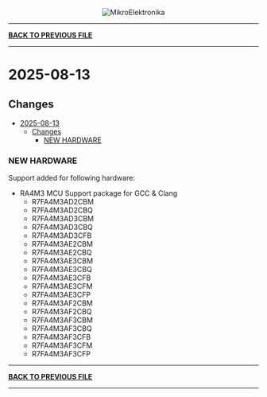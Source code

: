 <p align="center">
  <img src="http://www.mikroe.com/img/designs/beta/logo_small.png?raw=true" alt="MikroElektronika"/>
</p>

---

**[BACK TO PREVIOUS FILE](../changelog.md)**

---

# 2025-08-13

## Changes

- [2025-08-13](#2025-08-13)
  - [Changes](#changes)
    - [NEW HARDWARE](#new-hardware)

### NEW HARDWARE

Support added for following hardware:

+ RA4M3 MCU Support package for GCC & Clang
  + R7FA4M3AD2CBM
  + R7FA4M3AD2CBQ
  + R7FA4M3AD3CBM
  + R7FA4M3AD3CBQ
  + R7FA4M3AD3CFB
  + R7FA4M3AE2CBM
  + R7FA4M3AE2CBQ
  + R7FA4M3AE3CBM
  + R7FA4M3AE3CBQ
  + R7FA4M3AE3CFB
  + R7FA4M3AE3CFM
  + R7FA4M3AE3CFP
  + R7FA4M3AF2CBM
  + R7FA4M3AF2CBQ
  + R7FA4M3AF3CBM
  + R7FA4M3AF3CBQ
  + R7FA4M3AF3CFB
  + R7FA4M3AF3CFM
  + R7FA4M3AF3CFP

---

**[BACK TO PREVIOUS FILE](../changelog.md)**

---
